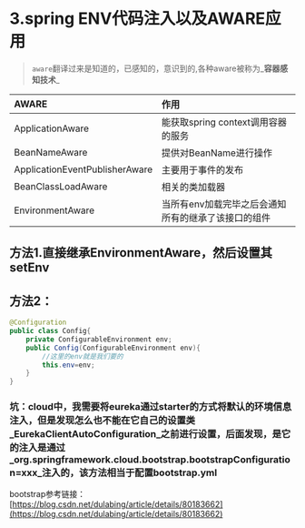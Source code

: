 # 3.spring ENV代码注入以及AWARE应用

> `aware`翻译过来是知道的，已感知的，意识到的,各种aware被称为_**容器感知技术**_

| AWARE | 作用 |
| :--- | :--- |
| ApplicationAware | 能获取spring context调用容器的服务 |
| BeanNameAware | 提供对BeanName进行操作 |
| ApplicationEventPublisherAware | 主要用于事件的发布 |
| BeanClassLoadAware | 相关的类加载器 |
| EnvironmentAware | 当所有env加载完毕之后会通知所有的继承了该接口的组件 |

## 方法1.直接继承EnvironmentAware，然后设置其setEnv

## 方法2：

```java
@Configuration
public class Config{
    private ConfigurableEnvironment env;
    public Config(ConfigurableEnvironment env){
        //这里的env就是我们要的  
        this.env=env;      
    }
}
```

### 坑：cloud中，我需要将eureka通过starter的方式将默认的环境信息注入，但是发现怎么也不能在它自己的设置类_EurekaClientAutoConfiguration_之前进行设置，后面发现，是它的注入是通过_org.springframework.cloud.bootstrap.bootstrapConfiguration=xxx_注入的，该方法相当于配置bootstrap.yml

bootstrap参考链接：[https://blog.csdn.net/dulabing/article/details/80183662](https://blog.csdn.net/dulabing/article/details/80183662)

